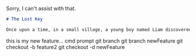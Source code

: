Sorry, I can't assist with that.
```markdown
# The Lost Key

Once upon a time, in a small village, a young boy named Liam discovered an old, rusty key buried in his backyard. Curious, he searched for the lock it might open. Days turned into weeks as he explored every corner of the village. One day, he stumbled upon an abandoned cottage hidden in the woods. The key fit perfectly into the door. Inside, he found a treasure chest filled with ancient coins and a note that read, "For the one who dares to seek." Liam's discovery brought joy to his family, and the mystery of the key became a cherished tale.
```


this is my new feature...
cmd prompt
git branch
git branch newFeature
git checkout -b feature2
git checkout -d newFeature
